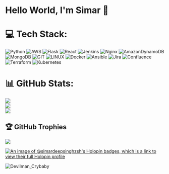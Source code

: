 # **Hello World, I'm Simar 🥷**

# 💻 Tech Stack: 
![Python](https://img.shields.io/badge/python-3670A0?style=for-the-badge&logo=python&logoColor=ffdd54) ![AWS](https://img.shields.io/badge/AWS-%23FF9900.svg?style=for-the-badge&logo=amazon-aws&logoColor=white) ![Flask](https://img.shields.io/badge/flask-%23000.svg?style=for-the-badge&logo=flask&logoColor=white) ![React](https://img.shields.io/badge/react-%2320232a.svg?style=for-the-badge&logo=react&logoColor=%2361DAFB) ![Jenkins](https://img.shields.io/badge/jenkins-%232C5263.svg?style=for-the-badge&logo=jenkins&logoColor=white) ![Nginx](https://img.shields.io/badge/nginx-%23009639.svg?style=for-the-badge&logo=nginx&logoColor=white) ![AmazonDynamoDB](https://img.shields.io/badge/Amazon%20DynamoDB-4053D6?style=for-the-badge&logo=Amazon%20DynamoDB&logoColor=white) ![MongoDB](https://img.shields.io/badge/MongoDB-%234ea94b.svg?style=for-the-badge&logo=mongodb&logoColor=white) ![GIT](https://img.shields.io/badge/Git-fc6d26?style=for-the-badge&logo=git&logoColor=white) ![LINUX](https://img.shields.io/badge/Linux-FCC624?style=for-the-badge&logo=linux&logoColor=black) ![Docker](https://img.shields.io/badge/docker-%230db7ed.svg?style=for-the-badge&logo=docker&logoColor=white) ![Ansible](https://img.shields.io/badge/ansible-%231A1918.svg?style=for-the-badge&logo=ansible&logoColor=white) ![Jira](https://img.shields.io/badge/jira-%230A0FFF.svg?style=for-the-badge&logo=jira&logoColor=white) ![Confluence](https://img.shields.io/badge/confluence-%23172BF4.svg?style=for-the-badge&logo=confluence&logoColor=white) ![Terraform](https://img.shields.io/badge/terraform-%235835CC.svg?style=for-the-badge&logo=terraform&logoColor=white) ![Kubernetes](https://img.shields.io/badge/kubernetes-%23326ce5.svg?style=for-the-badge&logo=kubernetes&logoColor=white)
# 📊 GitHub Stats:
![](https://github-readme-stats.vercel.app/api?username=SimardeepSingh-zsh&theme=chartreuse-dark&hide_border=false&include_all_commits=false&count_private=true)<br/>
![](https://github-readme-streak-stats.herokuapp.com/?user=SimardeepSingh-zsh&theme=chartreuse-dark&hide_border=false)<br/>
![](https://github-readme-stats.vercel.app/api/top-langs/?username=SimardeepSingh-zsh&theme=chartreuse-dark&hide_border=false&include_all_commits=false&count_private=true&layout=compact)
## 🏆 GitHub Trophies
![](https://github-profile-trophy.vercel.app/?username=SimardeepSingh-zsh&theme=matrix&no-frame=false&no-bg=false&margin-w=4)

[![An image of @simardeepsinghzsh's Holopin badges, which is a link to view their full Holopin profile](https://holopin.me/simardeepsinghzsh)](https://holopin.io/@simardeepsinghzsh)

<img align="center" alt="Devilman_Crybaby" src="https://github.com/SimardeepSingh-zsh/Devilman-Crybaby/blob/main/cyberpunk-ghost-in-the-shell.gif"/>


